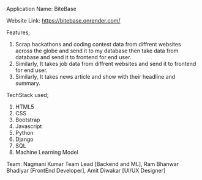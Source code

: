 Application Name: BiteBase

Website Link: https://bitebase.onrender.com/

Features;
1. Scrap hackathons and coding contest data from diffrent websites across the globe and send it to my database then take data from database and send it to frontend for end user.
2. Similarly, It takes job data from diffrent websites and send it to frontend for end user.
3. Similarly, It takes news article and show with their headline and summary.


TechStack used;
1. HTML5
2. CSS
3. Bootstrap
4. Javascript
5. Python
6. Django
7. SQL
8. Machine Learning Model



Team:
Nagmani Kumar Team Lead [Backend and ML], 
Ram Bhanwar Bhadiyar [FrontEnd Developer], 
Amit Diwakar [UI/UX Designer]

